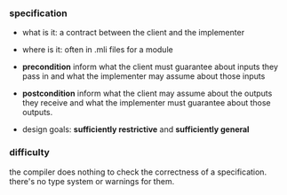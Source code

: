 ### specification
* what is it: a contract between the client and the implementer
* where is it: often in .mli files for a module

* **precondition** inform what the client must guarantee about inputs they pass in and what the implementer may assume about those inputs
* **postcondition** inform what the client may assume about the outputs they receive and what the implementer must guarantee about those outputs.

* design goals: **sufficiently restrictive** and **sufficiently general**

### difficulty
the compiler does nothing to check the correctness of a specification. there's no type system or warnings for them.